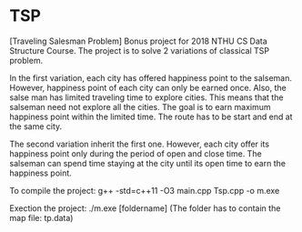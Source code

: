 # TSP
[Traveling Salesman Problem]
Bonus project for 2018 NTHU CS Data Structure Course. The project is to solve 2 variations of classical TSP problem. 

In the first variation, each city has offered happiness point to the salseman. However, happiness point of each city can only be earned once. Also, the salse man has limited traveling time to explore cities. This means that the salseman need not explore all the cities. The goal is to earn maximum happiness point within the limited time. The route has to be start and end at the same city.

The second variation inherit the first one. However, each city offer its happiness point only during the period of open and close time. The salseman can spend time staying at the city until its open time to earn the happiness point.

To compile the project:
    g++ -std=c++11 -O3 main.cpp Tsp.cpp -o m.exe

Exection the project:
    ./m.exe [foldername]
    (The folder has to contain the map file: tp.data)
